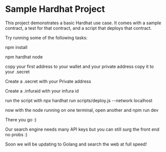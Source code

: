 # Sample Hardhat Project

This project demonstrates a basic Hardhat use case. It comes with a sample contract, a test for that contract, and a script that deploys that contract.

Try running some of the following tasks:

npm install

npm hardhat node

copy your first address to your wallet and your private address copy it to your .secret

Create a .secret with your Private address

Create a .infuraid with your infura id

run the script with npx hardhat run scripts/deploy.js --network localhost

now with the node running on one terminal, open another and npm run dev

There you go :)

Our search engine needs many API keys but you can still surg the front end no probs :)

Soon we will be updating to Golang and search the web at full speed!
